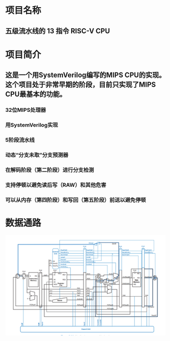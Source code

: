 # 项目名称
## 五级流水线的 13 指令 RISC-V CPU
# 项目简介
## 这是一个用SystemVerilog编写的MIPS CPU的实现。这个项目处于非常早期的阶段，目前只实现了MIPS CPU最基本的功能。

### 32位MIPS处理器
### 用SystemVerilog实现
### 5阶段流水线
### 动态“分支未取”分支预测器
### 在解码阶段（第二阶段）进行分支检测
### 支持停顿以避免读后写（RAW）和其他危害
### 可以从内存（第四阶段）和写回（第五阶段）前送以避免停顿
# 数据通路
![This is an image](image.png)
